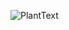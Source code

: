 ![PlantText](https://www.planttext.com/api/plantuml/png/UhzxlqDnIM9HIMbk3XTNSavYSR62Pq1HPbv9S6fHMMPoAbSrbu92IcP1Vd69Hc90OYLKMC5A0S7HKG2gpqV8G5cUUMdvHRc99PdvUPeANBLSN2W60zNPs7ZcbQGMfIKcfzhPmMo7IWTN5fUavcBO3XObrNAGtIZ6Wkqk1ZCBYl8hAa6seohGrRL32mSkBeVKl1HWC040003__mC0)
